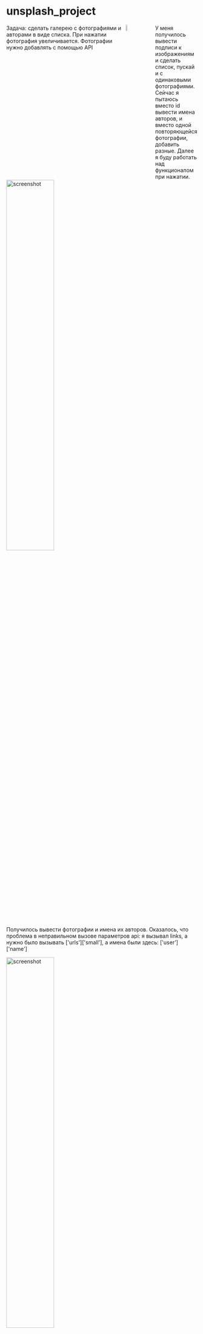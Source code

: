 # unsplash_project

<div style="display:flex;">
Задача: сделать галерею с фотографиями и авторами в виде списка. При нажатии фотография увеличивается. Фотографии нужно добавлять с помощью API
 
  <div style="flex: 1;">
   <img src="https://user-images.githubusercontent.com/67687533/232718012-4aca25e3-5c3a-477e-ad63-35d694f4e0a4.png" alt="screenshot" width="20%" />
  </div>
 
 <div style="flex: 1;">
   У меня получилось вывести подписи к изображениям и сделать список, пускай и с одинаковыми фотографиями. Сейчас я пытаюсь вместо id вывести имена авторов, и вместо одной повторяющейся фотографии, добавить разные. Далее я буду работать над функционалом при нажатии. 
 </div>

</div>

<img src="https://user-images.githubusercontent.com/67687533/232718090-6123a4c9-c499-41c9-898f-81b38ab0bbc6.png" alt="screenshot" width="50%" />

Получилось вывести фотографии и имена их авторов. Оказалось, что проблема в неправильном вызове параметров api: я вызывал links, а нужно было вызывать ['urls']['small'], а имена были здесь: ['user']['name']

<img src="https://user-images.githubusercontent.com/67687533/233353504-3fa53480-d3c1-4bc4-a4ca-4a09bb299e3b.png" alt="screenshot" width="50%" />
